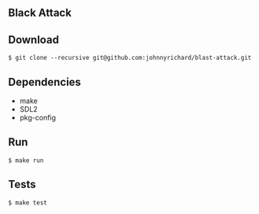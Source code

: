 Black Attack
------------

## Download

```shell
$ git clone --recursive git@github.com:johnnyrichard/blast-attack.git
```

## Dependencies

- make
- SDL2
- pkg-config

## Run

```shell
$ make run
```

## Tests

```shell
$ make test
```
